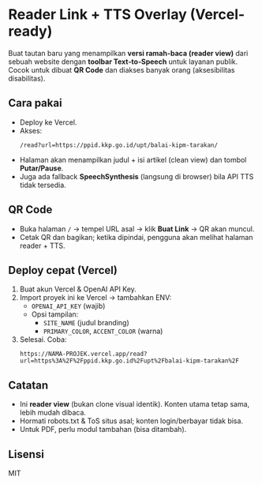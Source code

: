 # Reader Link + TTS Overlay (Vercel-ready)

Buat tautan baru yang menampilkan **versi ramah-baca (reader view)** dari sebuah website
dengan **toolbar Text‑to‑Speech** untuk layanan publik.
Cocok untuk dibuat **QR Code** dan diakses banyak orang (aksesibilitas disabilitas).

## Cara pakai
- Deploy ke Vercel.
- Akses:
  ```
  /read?url=https://ppid.kkp.go.id/upt/balai-kipm-tarakan/
  ```
- Halaman akan menampilkan judul + isi artikel (clean view) dan tombol **Putar/Pause**.
- Juga ada fallback **SpeechSynthesis** (langsung di browser) bila API TTS tidak tersedia.

## QR Code
- Buka halaman `/` → tempel URL asal → klik **Buat Link** → QR akan muncul.
- Cetak QR dan bagikan; ketika dipindai, pengguna akan melihat halaman reader + TTS.

## Deploy cepat (Vercel)
1) Buat akun Vercel & OpenAI API Key.
2) Import proyek ini ke Vercel → tambahkan ENV:
   - `OPENAI_API_KEY` (wajib)
   - Opsi tampilan:
     - `SITE_NAME` (judul branding)
     - `PRIMARY_COLOR`, `ACCENT_COLOR` (warna)
3) Selesai. Coba:
   ```
   https://NAMA-PROJEK.vercel.app/read?url=https%3A%2F%2Fppid.kkp.go.id%2Fupt%2Fbalai-kipm-tarakan%2F
   ```

## Catatan
- Ini **reader view** (bukan clone visual identik). Konten utama tetap sama, lebih mudah dibaca.
- Hormati robots.txt & ToS situs asal; konten login/berbayar tidak bisa.
- Untuk PDF, perlu modul tambahan (bisa ditambah).

## Lisensi
MIT
